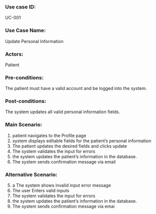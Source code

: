 ### Use case ID: 
UC-001
### Use Case Name:
Update Personal Information
### Actors:
Patient
### Pre-conditions:
The patient must have a valid account and be logged into the system.
### Post-conditions:
The system updates all valid personal information fields.
### Main Scenario:
1. patient navigates to the Profile page
2. system displays editable fields for the patient’s personal information
3. The patient updates the desired fields and clicks update
4. The system validates the input for errors
5.  the system updates the patient’s information in the database.
6. The system sends confirmation message via email
### Alternative Scenario:
5. a The system shows invalid input error message 
6.  The user Enters valid inputs
7. The system validates the input for errors
8. the system updates the patient’s information in the database.
9. The system sends confirmation message via emai
